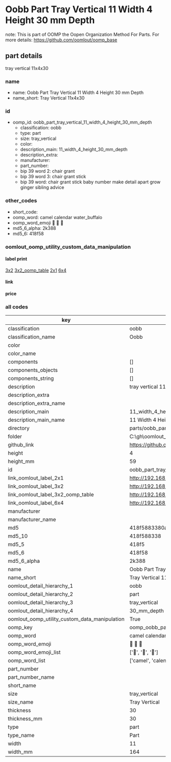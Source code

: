 # Oobb Part Tray Vertical 11 Width 4 Height 30 mm Depth  

note: This is part of OOMP the Oopen Organization Method For Parts. For more details: https://github.com/oomlout/oomp_base

##  part details
  



tray vertical 11x4x30



### name
* name: Oobb Part Tray Vertical 11 Width 4 Height 30 mm Depth
* name_short: Tray Vertical 11x4x30 
### id
* oomp_id: oobb_part_tray_vertical_11_width_4_height_30_mm_depth
  * classification: oobb
  * type: part
  * size: tray_vertical
  * color: 
  * description_main: 11_width_4_height_30_mm_depth
  * description_extra: 
  * manufacturer: 
  * part_number: 
  * bip 39 word 2: chair grant
  * bip 39 word 3: chair grant stick
  * bip 39 word: chair grant stick baby number make detail apart grow ginger sibling advice

### other_codes
* short_code: 
* oomp_word: camel calendar water_buffalo
* oomp_word_emoji :camel: :calendar: :water_buffalo:
* md5_6_alpha: 2k388
* md5_6: 418f58






### oomlout_oomp_utility_custom_data_manipulation
#### label print
[3x2](http://192.168.1.245:1112/?label=oomp%202k388)
[3x2_oomp_table](http://192.168.1.108:1112/?label=oomp%202k388)
[2x1](http://192.168.1.242:1112/?label=oomp%202k388)
[6x4](http://192.168.1.55:1112/?label=oomp%202k388)    

#### link

                              

#### price







### all codes 
| key | value |  
| --- | --- |  
| classification | oobb |  
| classification_name | Oobb |  
| color |  |  
| color_name |  |  
| components | [] |  
| components_objects | [] |  
| components_string | [] |  
| description | tray vertical 11x4x30 |  
| description_extra |  |  
| description_extra_name |  |  
| description_main | 11_width_4_height_30_mm_depth |  
| description_main_name | 11 Width 4 Height 30 mm Depth |  
| directory | parts/oobb_part_tray_vertical_11_width_4_height_30_mm_depth |  
| folder | C:\gh\oomlout_oobb_version_4_generated_parts\parts\oobb_part_tray_vertical_11_width_4_height_30_mm_depth |  
| github_link | https://github.com/oomlout/oomlout_oomp_part_src/tree/main/parts/oobb_part_tray_vertical_11_width_4_height_30_mm_depth |  
| height | 4 |  
| height_mm | 59 |  
| id | oobb_part_tray_vertical_11_width_4_height_30_mm_depth |  
| link_oomlout_label_2x1 | http://192.168.1.242:1112/?label=oomp%202k388 |  
| link_oomlout_label_3x2 | http://192.168.1.245:1112/?label=oomp%202k388 |  
| link_oomlout_label_3x2_oomp_table | http://192.168.1.108:1112/?label=oomp%202k388 |  
| link_oomlout_label_6x4 | http://192.168.1.55:1112/?label=oomp%202k388 |  
| manufacturer |  |  
| manufacturer_name |  |  
| md5 | 418f5883380a478a1a4bb111ab59692e |  
| md5_10 | 418f588338 |  
| md5_5 | 418f5 |  
| md5_6 | 418f58 |  
| md5_6_alpha | 2k388 |  
| name | Oobb Part Tray Vertical 11 Width 4 Height 30 mm Depth |  
| name_short | Tray Vertical 11x4x30  |  
| oomlout_detail_hierarchy_1 | oobb |  
| oomlout_detail_hierarchy_2 | part |  
| oomlout_detail_hierarchy_3 | tray_vertical |  
| oomlout_detail_hierarchy_4 | 30_mm_depth |  
| oomlout_oomp_utility_custom_data_manipulation | True |  
| oomp_key | oomp_oobb_part_tray_vertical_11_width_4_height_30_mm_depth |  
| oomp_word | camel calendar water_buffalo |  
| oomp_word_emoji | :camel: :calendar: :water_buffalo: |  
| oomp_word_emoji_list | [':camel:', ':calendar:', ':water_buffalo:'] |  
| oomp_word_list | ['camel', 'calendar', 'water_buffalo'] |  
| part_number |  |  
| part_number_name |  |  
| short_name |  |  
| size | tray_vertical |  
| size_name | Tray Vertical |  
| thickness | 30 |  
| thickness_mm | 30 |  
| type | part |  
| type_name | Part |  
| width | 11 |  
| width_mm | 164 |  
